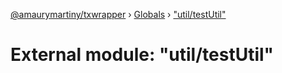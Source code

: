 [@amaurymartiny/txwrapper](../README.md) › [Globals](../globals.md) › ["util/testUtil"](_util_testutil_.md)

# External module: "util/testUtil"


